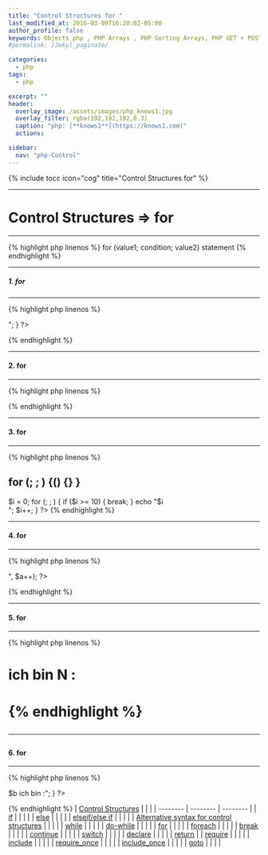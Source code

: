 ```yaml
---
title: "Control Structures for "
last_modified_at: 2016-03-09T16:20:02-05:00
author_profile: false
keywords: Objects php , PHP Arrays , PHP Sorting Arrays, PHP GET + POST + REQUEST,  Control Structures if , Control Structures else  endif , (while),  endwhile, , ,for, endfor, ,foreach, endforeach, switch, endswitch ,
#permalink: /Jekyl_paginate/

categories:
  - php
tags:
  - php

excerpt: ""
header:
  overlay_image: /assets/images/php_knows1.jpg
  overlay_filter: rgba(192,192,192,0.3)
  caption: "php: [**knows1**](https://knows1.com)"
  actions:

sidebar:
  nav: "php-Control"
---
```

{% include tocc icon="cog" title="Control Structures for" %}

*****************
# Control Structures => for
*****************
{% highlight php linenos %}
for (value1; condition; value2)
    statement
{% endhighlight %}
*****************
##### 1. for
*****************
{% highlight php linenos %}
<?php

for ($a = 10; $a !== 0; $a--) {
    echo "$a.<br>";
}
 ?>
{% endhighlight %}

*****************
#### 2. for
*****************
{% highlight php linenos %}
<?php

 ##  for ($; ; value2 ) {if() {} }

for ($a = 10; ; $a--)
{if($a < 0){break;}echo $a;}
?>

{% endhighlight %}

*****************
#### 3. for
*****************

{% highlight php linenos %}
 ##  for (; ; ) {() {} }

$i = 0;
for (; ; ) {
    if ($i >= 10) {
        break;
    }
    echo "$i<br>";
    $i++;
}
?>
{% endhighlight %}

*****************
#### 4. for
*****************

{% highlight php linenos %}
 <?php
 ##  for (a b c d f g h j ; condition; statement Operators; );
for ($a = 0,
     $b = 10,
     $c = 10;
     $a <= 20;
     $b -= $c,
     print "$a<br>",
     $a++);
?>
{% endhighlight %}

*****************
#### 5. for
*****************
{% highlight php linenos %}
<?php
for ($a = 1; $a <= 10 ; $a++): ?>

  <h1> ich bin N : <?php echo $a ?> <h1>

<?php endfor; ?>
{% endhighlight %}

*****************
#### 6. for
*****************
{% highlight php linenos %}
<?php
for($a = 'a',  $b = 1; $a != 'z',  $b <= 24; $a++. $b++ ) {
    echo "$a   und du ! <br> $b ich bin :";
}
?>
{% endhighlight %}
| [Control Structures](https://fragen.knows1.com/php/php-Control-Structures/) | | |
| -------- | -------- | -------- |
| [if](https://fragen.knows1.com/php/php-Control-Structures-if/) | | | |
| [else](https://fragen.knows1.com/php/php-Control-Structures-else/) | | | |
| [elseif/else if](https://fragen.knows1.com/php/php-Control-Structures-elseif/) | | | |
| [Alternative syntax for control structures](https://fragen.knows1.com/php/php-Control-Structures-Alternative/) | | | |
| [while](https://fragen.knows1.com/php/php-Control-Structures-while/) | | | |
| [do-while](https://fragen.knows1.com/php/php-Control-Structures-do-while/) | | | |
| [for](https://fragen.knows1.com/php/php-Control-Structures-for/) | | | |
| [foreach](https://fragen.knows1.com/php/php-Control-Structures-foreach/) | | | |
| [break](https://fragen.knows1.com/php/php-Control-Structures-break/) | | | |
| [continue](https://fragen.knows1.com/php/php-Control-Structures-continue/) | | | |
| [switch](https://fragen.knows1.com/php/php-Control-Structures-switch/) | | | |
| [declare](https://fragen.knows1.com/php/php-Control-Structures-declare/) | | | |
| [return](https://fragen.knows1.com/php/php-Control-Structures-return/) |
| [require](https://fragen.knows1.com/php/Include-Require/) | | | |
| [include](https://fragen.knows1.com/php/Include-Require/) | | | |
| [require_once](https://fragen.knows1.com/php/Include-Require/) | | | |
| [include_once](https://fragen.knows1.com/php/Include-Require/) | | | |
| [goto](https://fragen.knows1.com/php/php-Control-Structures-goto/) | | | |
